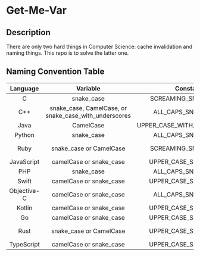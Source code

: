 # Get-Me-Var

## Description

There are only two hard things in Computer Science: cache invalidation and naming things. This repo is to solve the latter one.

## Naming Convention Table
|   Language  |                        Variable                       |           Constant          |              Function/Method              | Class/Type |                    File                   |                 Parameter                 |                  Property                 |
|:-----------:|:-----------------------------------------------------:|:---------------------------:|:-----------------------------------------:|:----------:|:-----------------------------------------:|:-----------------------------------------:|:-----------------------------------------:|
| C           | snake_case                                            | SCREAMING_SNAKE_CASE        | snake_case                                | PascalCase | snake_case                                | snake_case                                | snake_case                                |
| C++         | snake_case, CamelCase, or snake_case_with_underscores | ALL_CAPS_SNAKE_CASE         | camelCase or PascalCase                   | PascalCase | snake_case                                | snake_case                                | snake_case                                |
| Java        | CamelCase                                             | UPPER_CASE_WITH_UNDERSCORES | camelCase                                 | PascalCase | PascalCase                                | camelCase                                 | camelCase                                 |
| Python      | snake_case                                            | ALL_CAPS_SNAKE_CASE         | snake_case                                | PascalCase | snake_case                                | snake_case                                | snake_case                                |
| Ruby        | snake_case or CamelCase                               | SCREAMING_SNAKE_CASE        | snake_case or snake_case_with_underscores | PascalCase | snake_case or snake_case_with_underscores | snake_case or snake_case_with_underscores | snake_case or snake_case_with_underscores |
| JavaScript  | camelCase or snake_case                               | UPPER_CASE_SNAKE_CASE       | camelCase                                 | PascalCase | kebab-case                                | camelCase                                 | camelCase or snake_case                   |
| PHP         | snake_case                                            | ALL_CAPS_SNAKE_CASE         | snake_case                                | PascalCase | snake_case                                | snake_case                                | camelCase                                 |
| Swift       | camelCase or snake_case                               | UPPER_CASE_SNAKE_CASE       | camelCase                                 | PascalCase | PascalCase                                | camelCase                                 | camelCase                                 |
| Objective-C | camelCase or snake_case                               | ALL_CAPS_SNAKE_CASE         | camelCase                                 | PascalCase | PascalCase                                | camelCase                                 | camelCase or snake_case                   |
| Kotlin      | camelCase or snake_case                               | UPPER_CASE_SNAKE_CASE       | camelCase                                 | PascalCase | snake_case                                | camelCase                                 | camelCase                                 |
| Go          | camelCase or snake_case                               | UPPER_CASE_SNAKE_CASE       | camelCase                                 | PascalCase | snake_case                                | camelCase                                 | camelCase                                 |
| Rust        | snake_case or CamelCase                               | UPPER_CASE_SNAKE_CASE       | snake_case or snake_case_with_underscores | PascalCase | snake_case or snake_case_with_underscores | snake_case                                | snake_case or snake_case_with_underscores |
| TypeScript  | camelCase or snake_case                               | UPPER_CASE_SNAKE_CASE       | camelCase                                 | PascalCase | kebab-case                                | camelCase                                 | camelCase or snake_case                   |

